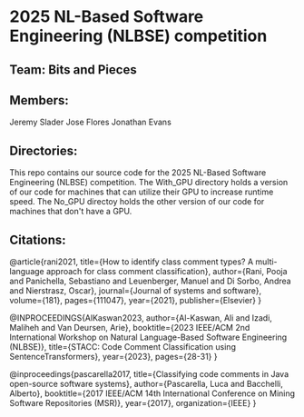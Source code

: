 # 2025 NL-Based Software Engineering (NLBSE) competition

## Team: Bits and Pieces

## Members:
Jeremy Slader
Jose Flores
Jonathan Evans

## Directories: 
This repo contains our source code for the 2025 NL-Based Software Engineering (NLBSE) competition. 
The With_GPU directory holds a version of our code for machines that can utilize their GPU to increase runtime speed. 
The No_GPU directoy holds the other version of our code for machines that don't have a GPU.

## Citations:
@article{rani2021, title={How to identify class comment types? A multi-language approach for class comment classification}, author={Rani, Pooja and Panichella, Sebastiano and Leuenberger, Manuel and Di Sorbo, Andrea and Nierstrasz, Oscar}, journal={Journal of systems and software}, volume={181}, pages={111047}, year={2021}, publisher={Elsevier} }

@INPROCEEDINGS{AlKaswan2023, author={Al-Kaswan, Ali and Izadi, Maliheh and Van Deursen, Arie}, booktitle={2023 IEEE/ACM 2nd International Workshop on Natural Language-Based Software Engineering (NLBSE)}, title={STACC: Code Comment Classification using SentenceTransformers}, year={2023}, pages={28-31} }

@inproceedings{pascarella2017, title={Classifying code comments in Java open-source software systems}, author={Pascarella, Luca and Bacchelli, Alberto}, booktitle={2017 IEEE/ACM 14th International Conference on Mining Software Repositories (MSR)}, year={2017}, organization={IEEE} }
